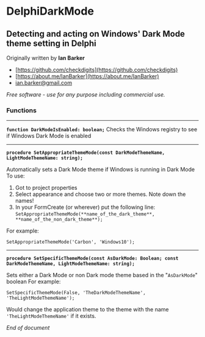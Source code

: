 # DelphiDarkMode
 ## Detecting and acting on Windows' Dark Mode theme setting in Delphi

 Originally written by **Ian Barker**
            
* [https://github.com/checkdigits](https://github.com/checkdigits)
* [https://about.me/IanBarker](https://about.me/IanBarker)
* [ian.barker@gmail.com](mailto:ian.barker@gmail.com)

 *Free software - use for any purpose including commercial use.*


### Functions

---

**`function DarkModeIsEnabled: boolean;`**
Checks the Windows registry to see if Windows Dark Mode is enabled 

---
**`procedure SetAppropriateThemeMode(const DarkModeThemeName, LightModeThemeName: string);`**

Automatically sets a Dark Mode theme if Windows is running in Dark Mode
To use:
1. Got to project properties
2. Select appearance and choose two or more themes.  Note down the names!
3. In your FormCreate (or wherever) put the following line:
`SetAppropriateThemeMode(**name_of_the_dark_theme**, **name_of_the_non_dark_theme**);`
 
 For example: 
 
 `SetAppropriateThemeMode('Carbon', 'Windows10');`
  
---
**`procedure SetSpecificThemeMode(const AsDarkMode: Boolean; const DarkModeThemeName, LightModeThemeName: string);`**

Sets either a Dark Mode or non Dark mode theme based in the "`AsDarkMode`" boolean
For example:

`SetSpecificThemeMode(False, 'TheDarkModeThemeName', 'TheLightModeThemeName');`

Would change the application theme to the theme with the name `'TheLightModeThemeName'` if it exists.
  
*End of document*
  

